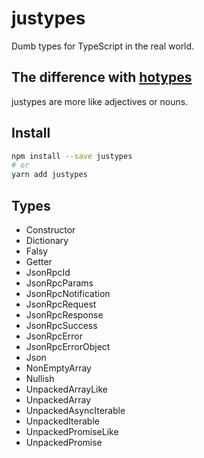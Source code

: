 # justypes
Dumb types for TypeScript in the real world.

## The difference with [hotypes]

justypes are more like adjectives or nouns.

[hotypes]: https://www.npmjs.com/package/hotypes

## Install

```sh
npm install --save justypes
# or
yarn add justypes
```

## Types

- Constructor
- Dictionary
- Falsy
- Getter
- JsonRpcId
- JsonRpcParams
- JsonRpcNotification
- JsonRpcRequest
- JsonRpcResponse
- JsonRpcSuccess
- JsonRpcError
- JsonRpcErrorObject
- Json
- NonEmptyArray
- Nullish
- UnpackedArrayLike
- UnpackedArray
- UnpackedAsyncIterable
- UnpackedIterable
- UnpackedPromiseLike
- UnpackedPromise

